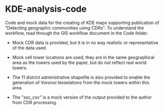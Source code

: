 # KDE-analysis-code


Code and mock data for the creating of KDE maps supporting publication of "Detecting geographic communities using CDRs". To understand the workflow, read through the GIS workflow document in the Code folder. 

- Mock CDR data is provided, but it is in no way realistic or representative of the data used. 

- Mock cell tower locations are used; they are in the same geographical area as the towers used by the paper, but do not reflect real world towers. 

- The 11 district administrative shapefile is also provided to enable the generation of Voronoi tesselations from the mock towers within this area. 

- The "ssc_csv" is a mock version of the output provided to the author from CDR processing.
